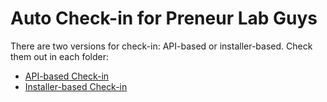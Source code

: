 # Auto Check-in for Preneur Lab Guys

There are two versions for check-in: API-based or installer-based. Check them out in each folder:

- [API-based Check-in](https://github.com/dippreneurlab/preneur_checkin/tree/master/api_install#readme)
- [Installer-based Check-in](https://github.com/dippreneurlab/preneur_checkin/tree/master/local_install#readme)
